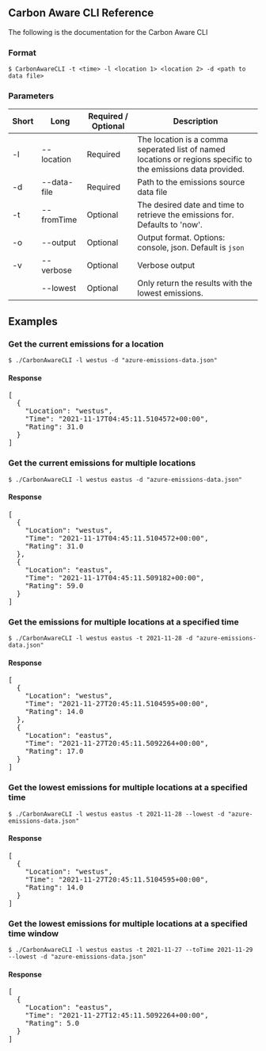 ## Carbon Aware CLI Reference

The following is the documentation for the Carbon Aware CLI

### Format

`$ CarbonAwareCLI -t <time> -l <location 1> <location 2> -d <path to data file>`


### Parameters

| Short  | Long         | Required / Optional | Description | 
|--------|--------------|---------------------|-------------|
| -l     | --location   | Required            |  The location is a comma seperated list of named locations or regions specific to the emissions data provided.           |
| -d      | --data-file   | Required            | Path to the emissions source data file | 
| -t     | --fromTime   | Optional            |  The desired date and time to retrieve the emissions for.  Defaults to 'now'. |
| -o      | --output    | Optional            | Output format.  Options: console, json.  Default is `json` | 
| -v      | --verbose   | Optional            | Verbose output | 
|         | --lowest | Optional | Only return the results with the lowest emissions.  |

## Examples

### Get the current emissions for a location
`$ ./CarbonAwareCLI -l westus -d "azure-emissions-data.json"`
#### Response
<pre>
[
  {
    "Location": "westus",
    "Time": "2021-11-17T04:45:11.5104572+00:00",
    "Rating": 31.0
  }
]
</pre>

### Get the current emissions for multiple locations
 `$ ./CarbonAwareCLI -l westus eastus -d "azure-emissions-data.json"`
#### Response
<pre>
[
  {
    "Location": "westus",
    "Time": "2021-11-17T04:45:11.5104572+00:00",
    "Rating": 31.0
  },
  {
    "Location": "eastus",
    "Time": "2021-11-17T04:45:11.509182+00:00",
    "Rating": 59.0
  }
]
</pre>


### Get the emissions for multiple locations at a specified time
`$ ./CarbonAwareCLI -l westus eastus -t 2021-11-28 -d "azure-emissions-data.json"`
#### Response
<pre>
[
  {
    "Location": "westus",
    "Time": "2021-11-27T20:45:11.5104595+00:00",
    "Rating": 14.0
  },
  {
    "Location": "eastus",
    "Time": "2021-11-27T20:45:11.5092264+00:00",
    "Rating": 17.0
  }
]
</pre>

### Get the lowest emissions for multiple locations at a specified time 
`$ ./CarbonAwareCLI -l westus eastus -t 2021-11-28 --lowest -d "azure-emissions-data.json"`
#### Response
<pre>
[
  {
    "Location": "westus",
    "Time": "2021-11-27T20:45:11.5104595+00:00",
    "Rating": 14.0
  }
]
</pre>

### Get the lowest emissions for multiple locations at a specified time window
`$ ./CarbonAwareCLI -l westus eastus -t 2021-11-27 --toTime 2021-11-29 --lowest -d "azure-emissions-data.json"`
#### Response
<pre>
[
  {
    "Location": "eastus",
    "Time": "2021-11-27T12:45:11.5092264+00:00",
    "Rating": 5.0
  }
]
</pre>


